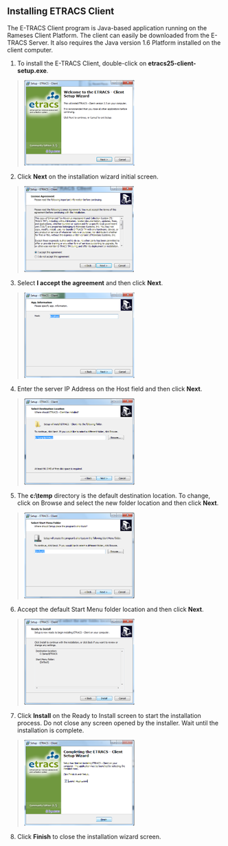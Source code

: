 ## Installing ETRACS Client

The E-TRACS Client program is Java-based application running on the
Rameses Client Platform. The client can easily be downloaded from the
E-TRACS Server. It also requires the Java version 1.6 Platform installed
on the client computer.

1.  To install the E-TRACS Client, double-click on
    **etracs25-client-setup.exe**.

> <img src="images\image28.png" style="width:2.66704in;height:2.06745in" />

2.  Click **Next** on the installation wizard initial screen.

> <img src="images\image29.png" style="width:2.66113in;height:2.07266in" />

3.  Select **I accept the agreement** and then click **Next**.

> <img src="images\image30.png" style="width:2.66704in;height:2.06279in" />

4.  Enter the server IP Address on the Host field and then click
    **Next**.

> <img src="images\image31.png" style="width:2.67154in;height:2.07842in" />

5.  The **c:\\temp** directory is the default destination location. To
    change, click on Browse and select the new folder location and then
    click **Next**.

> <img src="images\image32.png" style="width:2.67154in;height:2.07842in" />

6.  Accept the default Start Menu folder location and then click
    **Next**.

> <img src="images\image33.png" style="width:2.66704in;height:2.07266in" />

7.  Click **Install** on the Ready to Install screen to start the
    installation process. Do not close any screen opened by the
    installer. Wait until the installation is complete.

> <img src="images\image34.png" style="width:2.67154in;height:2.06745in" />

8.  Click **Finish** to close the installation wizard screen.